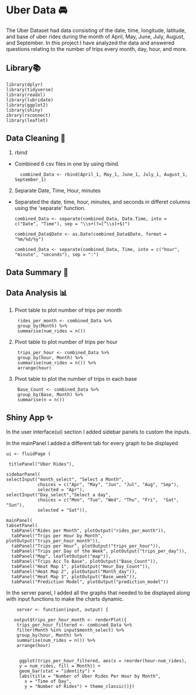 
# Uber Data 🚘

The Uber Dataset had data consisting of the date, time, longitude, latitude, and base of uber rides during the month of April, May, June, July, August, and September. In this project I have analyzed the data and answered questions relating to the number of trips every month, day, hour, and more. 


## Library📚
    library(dplyr)
    library(tidyverse)
    library(readxl)
    library(lubridate)
    library(ggplot2)
    library(shiny)
    ibrary(rsconnect)
    library(leaflet)

## Data Cleaning 🧼
1. rbind 
* Combined 6 csv files in one by using rbind. 


        combined_Data <- rbind(April_1, May_1, June_1, July_1, August_1, September_1)

2. Separate Date, Time, Hour, minutes 
* Separated the date, time, hour, minutes, and seconds in differet columns using the 'separate' function.
                                                                

      combined_Data <- separate(combined_Data, Date.Time, into = c("Date", "Time"), sep = "\\s+(?=[^\\s]+$)")  

      combined_Data$Date <- as.Date(combined_Data$Date, format = "%m/%d/%y")  
      
      combined_Data <- separate(combined_Data, Time, into = c("hour", "minute", "seconds"), sep = ":")                                               
## Data Summary 📝
## Data Analysis 📊
1. Pivot table to plot number of trips  per month 
    
        rides_per_month <- combined_Data %>%
        group_by(Month) %>%
        summarise(num_rides = n())
2. Pivot table to plot number of trips per hour 

        trips_per_hour <- combined_Data %>%
        group_by(hour, Month) %>%
        summarise(num_rides = n()) %>%
        arrange(hour)
3. Pivot table to plot the number of trips in each base 

        Base_Count <- combined_Data %>%
        group_by(Base, Month) %>%
        summarise(n = n())
## Shiny App ✨
In the user interface(ui) section I added sidebar panels to custom the inputs. 

In the mainPanel I added a different tab for every graph to be displayed 

    ui <- fluidPage (
  
     titlePanel("Uber Rides"),
  
    sidebarPanel(
    selectInput("month_select", "Select a Month",
                choices = c("Apr", "May", "Jun", "Jul", "Aug", "Sep"),
                selected = "Apr"),
    selectInput("Day_select","Select a day", 
                choices = c("Mon", "Tue", "Wed", "Thu", "Fri",  "Sat", "Sun"),
                selected = "Sat")),
  
    mainPanel(
    tabsetPanel(
      tabPanel("Rides per Month", plotOutput("rides_per_month")),
      tabPanel("Trips per Hour by Month", plotOutput("trips_per_hour_month")),
      tabPanel("Trips per Hour", plotOutput("trips_per_hour")),
      tabPanel("Trips per Day of the Week", plotOutput("trips_per_day")),
      tabPanel("Map", leafletOutput("map")),
      tabPanel("Trips Acc To Base", plotOutput("Base_Count")),
      tabPanel("Heat Map 1", plotOutput("Hour_Day_Count")),
      tabPanel("Heat Map 2", plotOutput("Month_day")),
      tabPanel("Heat Map 3", plotOutput("Base_week")), 
      tabPanel("Prediction Model", plotOutput("prediction_model"))
   
   In the server panel, I added all the graphs that needed to be displayed along with input functions to make the charts dynamic. 
        
        server <- function(input, output) {
           
       output$trips_per_hour_month <- renderPlot({
        trips_per_hour_filtered <- combined_Data %>%
        filter(Month %in% input$month_select) %>%
        group_by(hour, Month) %>%
        summarise(num_rides = n()) %>%
        arrange(hour)
    
 
         ggplot(trips_per_hour_filtered, aes(x = reorder(hour-num_rides), 
         y = num_rides, fill = Month)) +
         geom_bar(stat = "identity") +
         labs(title = "Number of Uber Rides Per Hour by Month",
           x = "Time of Day",
           y = "Number of Rides") + theme_classic()})
  
